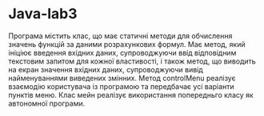 # Java-lab3
Програма містить клас, що має статичні методи для обчислення значень функцій за даними розрахункових формул.
Має метод, який ініціює введення вхідних даних, супроводжуючи ввід відповідним текстовим запитом для кожної властивості, і також метод, що виводить на екран значення вхідних даних, супроводжуючи вивід найменуваннями виведених змінних. Метод controlMenu реалізує взаємодію користувача із програмою та передбачає усі варіанти пунктів меню. Клас мейн реалізує використання попередньго класу як автономної програми.
